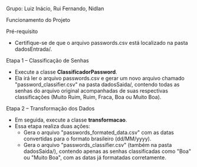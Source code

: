 Grupo: Luiz Inácio, Rui Fernando, Nidlan

Funcionamento do Projeto

Pré-requisito
* Certifique-se de que o arquivo passwords.csv está localizado na pasta dadosEntrada/.

Etapa 1 – Classificação de Senhas
* Execute a classe **ClassificadorPassword**.
* Ela irá ler o arquivo passwords.csv e gerar um novo arquivo chamado "password_classifier.csv" na pasta dadosSaida/, contendo todas as senhas do arquivo original acompanhadas de suas respectivas classificações (Muito Ruim, Ruim, Fraca, Boa ou Muito Boa).

Etapa 2 – Transformação dos Dados
* Em seguida, execute a classe **transformacao**.
* Essa etapa realiza duas ações:
  * Gera o arquivo "passwords_formated_data.csv" com as datas convertidas para o formato brasileiro (dd/MM/yyyy).
  * Gera o arquivo "passwords_classifier.csv" (também na pasta dadosSaida/), contendo apenas as senhas classificadas como "Boa" ou "Muito Boa", com as datas já formatadas corretamente.
